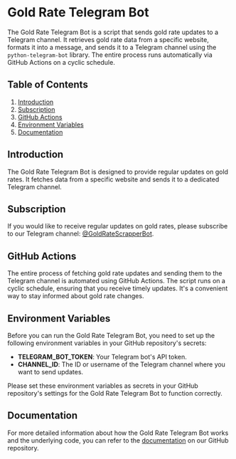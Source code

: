 # Gold Rate Telegram Bot

The Gold Rate Telegram Bot is a script that sends gold rate updates to a Telegram channel. It retrieves gold rate data from a specific website, formats it into a message, and sends it to a Telegram channel using the `python-telegram-bot` library. The entire process runs automatically via GitHub Actions on a cyclic schedule.

## Table of Contents
1. [Introduction](#introduction)
2. [Subscription](#subscription)
3. [GitHub Actions](#github-actions)
4. [Environment Variables](#environment-variables)
5. [Documentation](#documentation)

## Introduction <a name="introduction"></a>

The Gold Rate Telegram Bot is designed to provide regular updates on gold rates. It fetches data from a specific website and sends it to a dedicated Telegram channel.

## Subscription <a name="subscription"></a>

If you would like to receive regular updates on gold rates, please subscribe to our Telegram channel: [@GoldRateScrapperBot](https://t.me/GoldRateScrapperBot).

## GitHub Actions <a name="github-actions"></a>

The entire process of fetching gold rate updates and sending them to the Telegram channel is automated using GitHub Actions. The script runs on a cyclic schedule, ensuring that you receive timely updates. It's a convenient way to stay informed about gold rate changes.

## Environment Variables <a name="environment-variables"></a>

Before you can run the Gold Rate Telegram Bot, you need to set up the following environment variables in your GitHub repository's secrets:

- **TELEGRAM_BOT_TOKEN**: Your Telegram bot's API token.
- **CHANNEL_ID**: The ID or username of the Telegram channel where you want to send updates.

Please set these environment variables as secrets in your GitHub repository's settings for the Gold Rate Telegram Bot to function correctly.


## Documentation <a name="documentation"></a>

For more detailed information about how the Gold Rate Telegram Bot works and the underlying code, you can refer to the [documentation](https://github.com/your-repo/documentation.md) on our GitHub repository.

